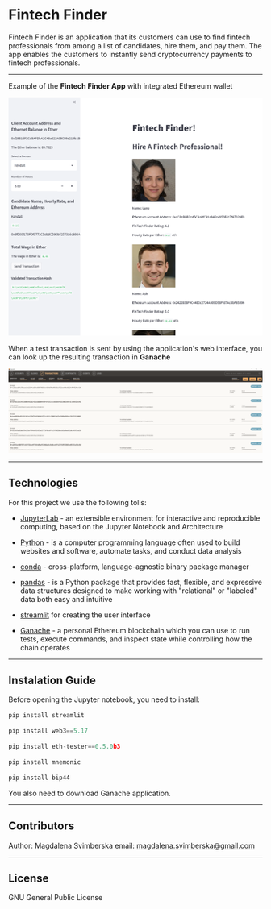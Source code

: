 # Fintech Finder

Fintech Finder is an application that its customers can use to find fintech professionals from among a list of candidates, hire them, and pay them. The app enables the customers to instantly send cryptocurrency payments to fintech professionals. 

---

Example of the **Fintech Finder App** with integrated Ethereum wallet

![web interface](images/Streamlit.PNG)

When a test transaction is sent by using the application's web interface, you can look up the resulting transaction in **Ganache**

![Ganache transactions](images/ganache_transactions.PNG)

---

## Technologies

For this project we use the following tolls:


* [JupyterLab](https://github.com/jupyterlab/jupyterlab) - an extensible environment for interactive and reproducible computing, based on the Jupyter Notebook and Architecture

* [Python](https://www.coursera.org/articles/what-is-python-used-for-a-beginners-guide-to-using-python) - is a computer programming language often used to build websites and software, automate tasks, and conduct data analysis

* [conda](https://github.com/conda/conda) - cross-platform, language-agnostic binary package manager

* [pandas](https://github.com/pandas-dev/pandas) - is a Python package that provides fast, flexible, and expressive data structures designed to make working with "relational" or "labeled" data both easy and intuitive 

* [streamlit](https://docs.streamlit.io/library/get-started?msclkid=d0e4542fc41111ec998ac26c21f5a09b) for creating the user interface

* [Ganache](https://trufflesuite.com/ganache/) - a personal Ethereum blockchain which you can use to run tests, execute commands, and inspect state while controlling how the chain operates

---

## Instalation Guide

Before opening the Jupyter notebook, you need to install:

```python
pip install streamlit
```

```python
pip install web3==5.17
```

```python
pip install eth-tester==0.5.0b3
```

```python
pip install mnemonic
```

```python
pip install bip44
```
You also need to download Ganache application.

---

## Contributors

Author: Magdalena Svimberska
email: magdalena.svimberska@gmail.com

---

## License

GNU General Public License